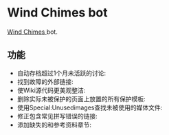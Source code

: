 # Wind Chimes bot

[Wind Chimes ](https://zhwpwiki.miraheze.org/wiki/User:%E9%A3%8E%E9%93%83) bot. 

## 功能

- 自动存档超过1个月未活跃的讨论:
- 找到故障的外部链接:
- 使Wiki源代码更美观整洁:
- 删除实际未被保护的页面上放置的所有保护模板:
- 使用Special:Unusedimages查找未被使用的媒体文件:
- 修正包含常见拼写错误的链接:
- 添加缺失的<references />和参考资料章节:


